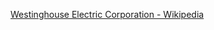 ﻿[Westinghouse Electric Corporation - Wikipedia](https://en.wikipedia.org/wiki/Westinghouse_Electric_Corporation)